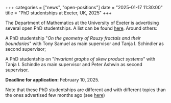 +++
categories = ["news", "open-positions"]
date = "2025-01-17 11:30:00"
title = "PhD studentships at Exeter, UK, 2025"
+++

The Department of Mathematics at the University of Exeter is advertising several open PhD studentships.  A list can be found [here](https://www.exeter.ac.uk/study/pg-research/funding/phdfunding/epsrc-dla-studentships/finding_a_phd_research_project/).
Around others:

A PhD studentship "*On the geometry of Rauzy fractals and their boundaries*" with Tony Samuel as main supervisor and Tanja I. Schindler as second supervisor;

A PhD studentship on "*Invariant graphs of skew product systems*" with Tanja I. Schindle as main supervisor and Peter Ashwin as second supervisor.

**Deadline for application:** February 10, 2025.

Note that these PhD studentships are different and with different topics than the ones advertised few months ago (see [here](https://www.dinamici.org/2024/10/phd-studentships-exeter-2024-10/))
